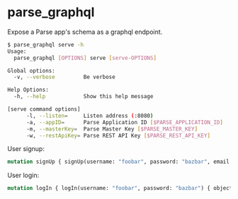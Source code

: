parse_graphql
=============

Expose a Parse app's schema as a graphql endpoint.

```sh
$ parse_graphql serve -h
Usage:
  parse_graphql [OPTIONS] serve [serve-OPTIONS]

Global options:
  -v, --verbose         Be verbose

Help Options:
  -h, --help            Show this help message

[serve command options]
      -l, --listen=     Listen address (:8080)
      -a, --appID=      Parse Application ID [$PARSE_APPLICATION_ID]
      -m, --masterKey=  Parse Master Key [$PARSE_MASTER_KEY]
      -w, --restApiKey= Parse REST API Key [$PARSE_REST_API_KEY]
```

User signup:

```graphql
mutation signUp { signUp(username: "foobar", password: "bazbar", email: "foo.bar@gmail.com") { objectId, createdAt, sessionToken } }
```

User login:

```graphql
mutation logIn { logIn(username: "foobar", password: "bazbar") { objectId, createdAt, sessionToken } }
```


